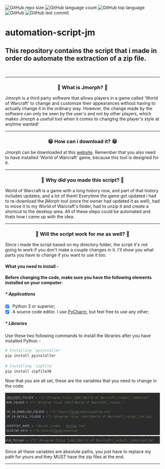 ![GitHub repo size](https://img.shields.io/github/repo-size/firminoneto11/automation-script-jm)
![GitHub language count](https://img.shields.io/github/languages/count/firminoneto11/automation-script-jm)
![GitHub top language](https://img.shields.io/github/languages/top/firminoneto11/automation-script-jm)
![GitHub](https://img.shields.io/github/license/firminoneto11/automation-script-jm)
![GitHub last commit](https://img.shields.io/github/last-commit/firminoneto11/automation-script-jm)

<h1>automation-script-jm</h1>
<h2>This repository contains the script that i made in order do automate the extraction of a zip file.</h3>
<br/>
<hr/>
<div align='center'><h3>🤔 What is Jmorph? 🤔</h3></div>
<p>Jmorph is a third party software that allows players in a game called 'World of Warcraft' to change and customize their appearances without having to actually change it in the ordinary way. However, the change made by the software can only be seen by the user's and not by other players, which makes Jmorph a usefull tool when it comes to changing the player's style at anytime wanted!</p>
<hr/>
<div align='center'><h3>😁 How can i download it? 😁</h3></div>
<p>Jmorph can be downloaded at this <a href='https://www.ownedcore.com/forums/world-of-warcraft/world-of-warcraft-bots-programs/795619-jmorph-tmorph-morpher-recreated.html'>website</a>. Remember that you also need to have installed 'World of Warcraft' game, because this tool is designed for it.</p>
<hr/>
<div align='center'><h3>👻 Why did you made this script? 👻</h3></div>
<p>World of Warcraft is a game with a long history now, and part of that history includes updates, and a lot of them! Everytime the game got updated i had to re-download the jMorph tool (once the owner had updated it as well), had to move it to my World of Warcraft's folder, had to unzip it and create a shortcut to the desktop area. All of these steps could be automated and thats how i came up with the idea.</p>
<hr/>
<div align='center'><h3>🤔 Will the script work for me as well? 🤔</h3></div>
<p>Since i made the script based on my directory folder, the script it's not going to work if you don't make a couple changes in it. I'll show you what parts you have to change if you want to use it too.</p>
<h4>What you need to install -<h4>
<p>Before changing the code, make sure you have the following elements installed on your computer: </p>
<h5>* Applications</h5>

- [x] Python 3 or superior;
- [x] A source code editor. I use <a href='https://www.jetbrains.com/pycharm/'>PyCharm</a>, but feel free to use any other;

<h5>* Libraries</h5>
<p>Use these two following commands to install the libraries after you have installed Python -</p>

```python
# Installing 'pyinstaller'
pip install pyinstaller
  
# Installing 'zipfile'
pip install zipfile38
```
<p>Now that you are all set, these are the variables that you need to change in the code: </p>
<img src="https://github.com/firminoneto11/automation-script-jm/blob/main/assets/one.JPG" alt="first image of variables">
<br/>
<img src="https://github.com/firminoneto11/automation-script-jm/blob/main/assets/two.JPG" alt="second image of variables">
<p>Since all these variables are absolute paths, you just have to replace my path for yours and they MUST have the zip files at the end.</p>
<hr/>
